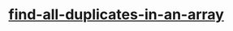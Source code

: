 # [find-all-duplicates-in-an-array](https://leetcode-cn.com/problems/find-all-duplicates-in-an-array)
